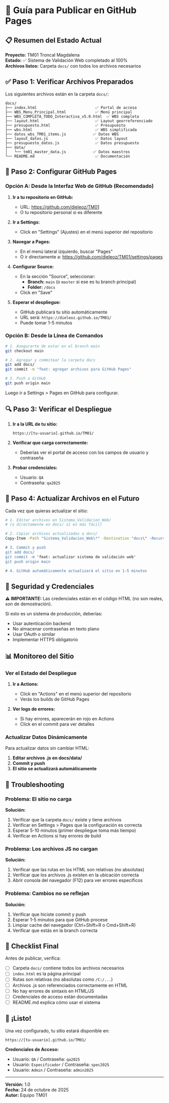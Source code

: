# 🚀 Guía para Publicar en GitHub Pages

## 📋 Resumen del Estado Actual

**Proyecto:** TM01 Troncal Magdalena  
**Estado:** ✅ Sistema de Validación Web completado al 100%  
**Archivos listos:** Carpeta `docs/` con todos los archivos necesarios

## ✅ Paso 1: Verificar Archivos Preparados

Los siguientes archivos están en la carpeta `docs/`:

```
docs/
├── index.html                          ✅ Portal de acceso
├── WBS_Menu_Principal.html             ✅ Menú principal
├── WBS_COMPLETA_TODO_Interactiva_v5.0.html  ✅ WBS completa
├── layout.html                         ✅ Layout georreferenciado
├── presupuesto.html                    ✅ Presupuesto
├── wbs.html                            ✅ WBS simplificada
├── datos_wbs_TM01_items.js            ✅ Datos WBS
├── layout_datos.js                     ✅ Datos layout
├── presupuesto_datos.js                ✅ Datos presupuesto
├── data/
│   └── tm01_master_data.js            ✅ Datos maestros
└── README.md                           ✅ Documentación
```

## 🚀 Paso 2: Configurar GitHub Pages

### Opción A: Desde la Interfaz Web de GitHub (Recomendado)

1. **Ir a tu repositorio en GitHub:**
   - URL: https://github.com/dieleoz/TM01
   - O tu repositorio personal si es diferente

2. **Ir a Settings:**
   - Click en "Settings" (Ajustes) en el menú superior del repositorio

3. **Navegar a Pages:**
   - En el menú lateral izquierdo, buscar "Pages"
   - O ir directamente a: https://github.com/dieleoz/TM01/settings/pages

4. **Configurar Source:**
   - En la sección "Source", seleccionar:
     - **Branch:** `main` (o `master` si ese es tu branch principal)
     - **Folder:** `/docs`
   - Click en "Save"

5. **Esperar el despliegue:**
   - GitHub publicará tu sitio automáticamente
   - URL será: `https://dieleoz.github.io/TM01/`
   - Puede tomar 1-5 minutos

### Opción B: Desde la Línea de Comandos

```bash
# 1. Asegurarte de estar en el branch main
git checkout main

# 2. Agregar y commitear la carpeta docs
git add docs/
git commit -m "feat: agregar archivos para GitHub Pages"

# 3. Push a GitHub
git push origin main
```

Luego ir a Settings > Pages en GitHub para configurar.

## 🔍 Paso 3: Verificar el Despliegue

1. **Ir a la URL de tu sitio:**
   ```
   https://[tu-usuario].github.io/TM01/
   ```

2. **Verificar que carga correctamente:**
   - Deberías ver el portal de acceso con los campos de usuario y contraseña

3. **Probar credenciales:**
   - Usuario: `QA`
   - Contraseña: `qa2025`

## 🔧 Paso 4: Actualizar Archivos en el Futuro

Cada vez que quieras actualizar el sitio:

```bash
# 1. Editar archivos en Sistema_Validacion_Web/
# (o directamente en docs/ si es más fácil)

# 2. Copiar archivos actualizados a docs/
Copy-Item -Path "Sistema_Validacion_Web\*" -Destination "docs\" -Recurse -Force

# 3. Commit y push
git add docs/
git commit -m "feat: actualizar sistema de validación web"
git push origin main

# 4. GitHub automáticamente actualizará el sitio en 1-5 minutos
```

## 🔐 Seguridad y Credenciales

**⚠️ IMPORTANTE:** Las credenciales están en el código HTML (no son reales, son de demostración).

Si esto es un sistema de producción, deberías:
- Usar autenticación backend
- No almacenar contraseñas en texto plano
- Usar OAuth o similar
- Implementar HTTPS obligatorio

## 📊 Monitoreo del Sitio

### Ver el Estado del Despliegue

1. **Ir a Actions:**
   - Click en "Actions" en el menú superior del repositorio
   - Verás los builds de GitHub Pages

2. **Ver logs de errores:**
   - Si hay errores, aparecerán en rojo en Actions
   - Click en el commit para ver detalles

### Actualizar Datos Dinámicamente

Para actualizar datos sin cambiar HTML:

1. **Editar archivos .js en docs/data/**
2. **Commit y push**
3. **El sitio se actualizará automáticamente**

## 🐛 Troubleshooting

### Problema: El sitio no carga

**Solución:**
1. Verificar que la carpeta `docs/` existe y tiene archivos
2. Verificar en Settings > Pages que la configuración es correcta
3. Esperar 5-10 minutos (primer despliegue toma más tiempo)
4. Verificar en Actions si hay errores de build

### Problema: Los archivos JS no cargan

**Solución:**
1. Verificar que las rutas en los HTML son relativas (no absolutas)
2. Verificar que los archivos .js existen en la ubicación correcta
3. Abrir consola del navegador (F12) para ver errores específicos

### Problema: Cambios no se reflejan

**Solución:**
1. Verificar que hiciste commit y push
2. Esperar 1-5 minutos para que GitHub procese
3. Limpiar cache del navegador (Ctrl+Shift+R o Cmd+Shift+R)
4. Verificar que estás en la branch correcta

## 📝 Checklist Final

Antes de publicar, verifica:

- [ ] Carpeta `docs/` contiene todos los archivos necesarios
- [ ] `index.html` es la página principal
- [ ] Rutas son relativas (no absolutas como `/C:/...`)
- [ ] Archivos .js son referenciados correctamente en HTML
- [ ] No hay errores de sintaxis en HTML/JS
- [ ] Credenciales de acceso están documentadas
- [ ] README.md explica cómo usar el sistema

## 🎉 ¡Listo!

Una vez configurado, tu sitio estará disponible en:
```
https://[tu-usuario].github.io/TM01/
```

**Credenciales de Acceso:**
- Usuario: `QA` / Contraseña: `qa2025`
- Usuario: `Especificador` / Contraseña: `spec2025`
- Usuario: `Admin` / Contraseña: `admin2025`

---

**Versión:** 1.0  
**Fecha:** 24 de octubre de 2025  
**Autor:** Equipo TM01
